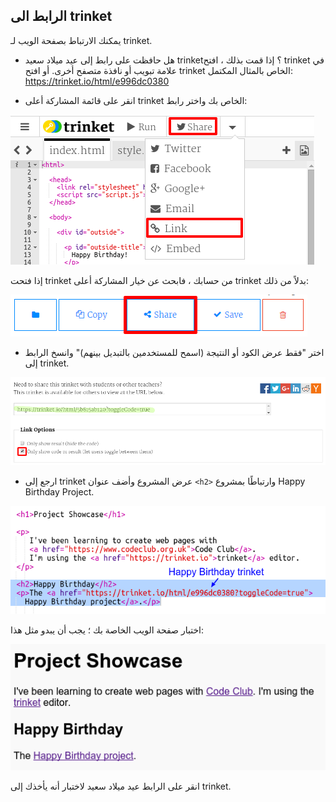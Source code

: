 ## الرابط الى trinket

يمكنك الارتباط بصفحة الويب لـ trinket.

+ هل حافظت على رابط إلى عيد ميلاد سعيد trinket؟ إذا قمت بذلك ، افتح trinket في علامة تبويب أو نافذة متصفح أخرى. أو افتح trinket الخاص بالمثال المكتمل: [ https://trinket.io/html/e996dc0380 ](https://trinket.io/html/e996dc0380)

+ انقر على قائمة المشاركة أعلى trinket الخاص بك واختر رابط:

![لقطة شاشة](images/showcase-share1.png)

إذا فتحت trinket من حسابك ، فابحث عن خيار المشاركة أعلى trinket بدلاً من ذلك:

![لقطة الشاشة](images/showcase-share2.png)

+ اختر "فقط عرض الكود أو النتيجة (اسمح للمستخدمين بالتبديل بينهم)" وانسخ الرابط إلى trinket. 

![لقطة الشاشة](images/showcase-get-link.png)

+ ارجع إلى trinket عرض المشروع وأضف عنوان `<h2>` وارتباطًا بمشروع Happy Birthday Project.

![لقطة الشاشة](images/showcase-link-trinket.png)

اختبار صفحة الويب الخاصة بك ؛ يجب أن يبدو مثل هذا:

![لقطة الشاشة](images/showcase-link-output.png)

انقر على الرابط عيد ميلاد سعيد لاختبار أنه يأخذك إلى trinket.